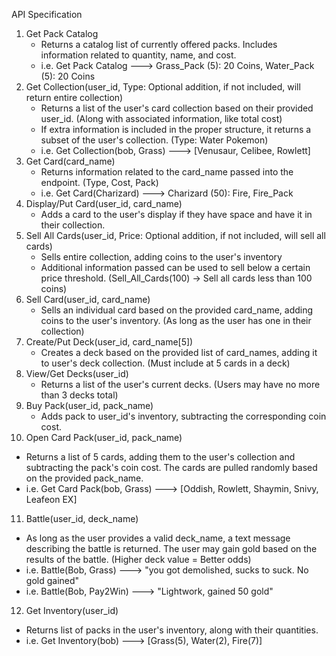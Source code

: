 API Specification
1. Get Pack Catalog
   - Returns a catalog list of currently offered packs. Includes information related to quantity, name, and cost.
   - i.e. Get Pack Catalog ---> Grass_Pack (5): 20 Coins, Water_Pack (5): 20 Coins
2. Get Collection(user_id, Type: Optional addition, if not included, will return entire collection)
   - Returns a list of the user's card collection based on their provided user_id. (Along with associated information, like total cost)
   - If extra information is included in the proper structure, it returns a subset of the user's collection. (Type: Water Pokemon)
   - i.e. Get Collection(bob, Grass) ---> [Venusaur, Celibee, Rowlett]
3. Get Card(card_name)
   - Returns information related to the card_name passed into the endpoint. (Type, Cost, Pack)
   - i.e. Get Card(Charizard) ---> Charizard (50): Fire, Fire_Pack
4. Display/Put Card(user_id, card_name)
   - Adds a card to the user's display if they have space and have it in their collection.
5. Sell All Cards(user_id, Price: Optional addition, if not included, will sell all cards)
   - Sells entire collection, adding coins to the user's inventory
   - Additional information passed can be used to sell below a certain price threshold. (Sell_All_Cards(100) -> Sell all cards less than 100 coins)
6. Sell Card(user_id, card_name)
   - Sells an individual card based on the provided card_name, adding coins to the user's inventory. (As long as the user has one in their collection)
7. Create/Put Deck(user_id, card_name[5])
   - Creates a deck based on the provided list of card_names, adding it to user's deck collection. (Must include at 5 cards in a deck)
8. View/Get Decks(user_id)
   - Returns a list of the user's current decks. (Users may have no more than 3 decks total)
9. Buy Pack(user_id, pack_name)
   - Adds pack to user_id's inventory, subtracting the corresponding coin cost.
10. Open Card Pack(user_id, pack_name)
   - Returns a list of 5 cards, adding them to the user's collection and subtracting the pack's coin cost. The cards are pulled randomly based on the provided pack_name.
   - i.e. Get Card Pack(bob, Grass) ---> [Oddish, Rowlett, Shaymin, Snivy, Leafeon EX]
11. Battle(user_id, deck_name)
   - As long as the user provides a valid deck_name, a text message describing the battle is returned. The user may gain gold based on the results of the battle. (Higher deck value = Better odds)
   - i.e. Battle(Bob, Grass) ---> "you got demolished, sucks to suck. No gold gained"
   - i.e. Battle(Bob, Pay2Win) ---> "Lightwork, gained 50 gold"
12. Get Inventory(user_id)
   - Returns list of packs in the user's inventory, along with their quantities.
   - i.e. Get Inventory(bob) ---> [Grass(5), Water(2), Fire(7)] 


